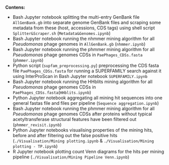**Contens:**
- Bash Jupyter notebook splitting the multi-entry GenBank file `AllGenBank.gb` into separate genome GenBank files and scraping some metadata from these (host, accessions, CDS tags) using shell script `Splitter&Scraper.sh` (`Metadata&Genomes.ipynb`)
- Bash Jupyter notebook running the nhmmer mining algorithm for all *Pseudomonas* phage genomes in `AllGenBank.gb` (`nhmmer.ipynb`)
- Bash Jupyter notebook running the phmmer mining algorithm for all *Pseudomonas* phage genomes CDSs in `PaePhages_CDSs.fasta` (`phmmer.ipynb`)
- Python script (`supfam_preprocessing.py`) preprocessing the CDS fasta file `PaePhages_CDSs.fasta` for running a SUPERFAMILY search against it using InterProScan in Bash Jupyter notebook `SUPERFAMILY.ipynb`
- Bash Jupyter notebook running the HHblits mining algorithm for all *Pseudomonas* phage genomes CDSs in `PaePhages_CDSs.fasta`(`HHblits.ipynb`)
- Python Jupyter notebook aggregating all mining hit sequences into one general fastas file and files per pipeline (`Sequence aggregation.ipynb`)
- Bash Jupyter notebook running the phmmer mining algorithm for all *Pseudomonas* phage genomes CDSs after proteins without typical acetyltransferase structural features have been filtered out (`phmmer_revisit.ipynb`)
- Python Jupyter notebooks visualising properties of the mining hits, before and after filtering out the false positive hits (`./Visualisation/Mining plotting.ipynb` & `./Visualisation/Mining plotting - TP.ipynb`)
- R Jupyter notebook plotting count Venn diagrams for the hits per mining pipeline (`./Visualisation/Mining Pipeline Venn.ipynb`)
